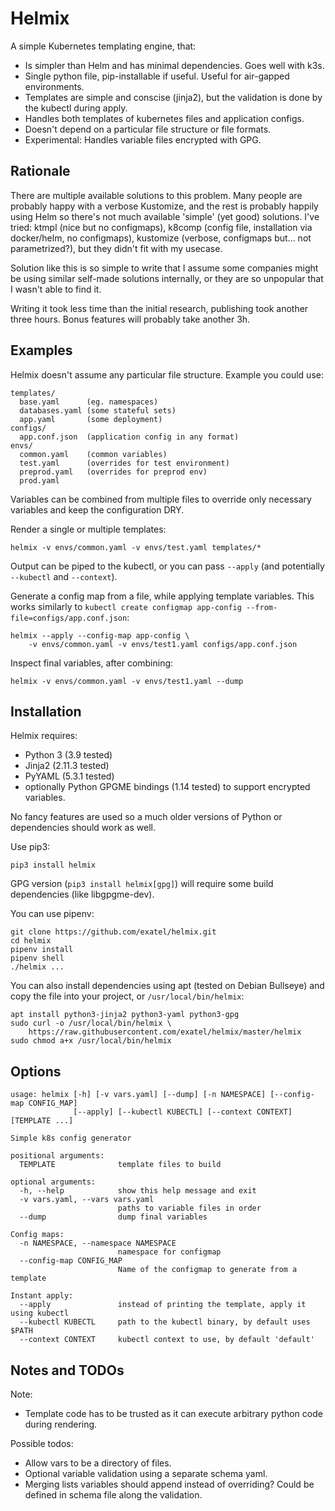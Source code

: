 Helmix
======
A simple Kubernetes templating engine, that:

- Is simpler than Helm and has minimal dependencies. Goes well with k3s.
- Single python file, pip-installable if useful. Useful for air-gapped
  environments.
- Templates are simple and conscise (jinja2), but the validation is done by the
  kubectl during apply.
- Handles both templates of kubernetes files and application configs.
- Doesn't depend on a particular file structure or file formats.
- Experimental: Handles variable files encrypted with GPG.

Rationale
---------
There are multiple available solutions to this problem. Many people are probably
happy with a verbose Kustomize, and the rest is probably happily using Helm so
there's not much available 'simple' (yet good) solutions. I've tried: ktmpl
(nice but no configmaps), k8comp (config file, installation via docker/helm, no
configmaps), kustomize (verbose, configmaps but... not parametrized?), but they
didn't fit with my usecase.

Solution like this is so simple to write that I assume some companies might be
using similar self-made solutions internally, or they are so unpopular that I
wasn't able to find it.

Writing it took less time than the initial research, publishing took another
three hours. Bonus features will probably take another 3h.

Examples
--------
Helmix doesn't assume any particular file structure. Example you could use:

    templates/
      base.yaml      (eg. namespaces)
      databases.yaml (some stateful sets)
      app.yaml       (some deployment)
    configs/
      app.conf.json  (application config in any format)
    envs/
      common.yaml    (common variables)
      test.yaml      (overrides for test environment)
      preprod.yaml   (overrides for preprod env)
      prod.yaml

Variables can be combined from multiple files to override only necessary
variables and keep the configuration DRY.

Render a single or multiple templates:

    helmix -v envs/common.yaml -v envs/test.yaml templates/*

Output can be piped to the kubectl, or you can pass `--apply` (and potentially
`--kubectl` and `--context`).

Generate a config map from a file, while applying template variables. This works
similarly to `kubectl create configmap app-config
--from-file=configs/app.conf.json`:

    helmix --apply --config-map app-config \
        -v envs/common.yaml -v envs/test1.yaml configs/app.conf.json

Inspect final variables, after combining:

    helmix -v envs/common.yaml -v envs/test1.yaml --dump

Installation
------------
Helmix requires:
- Python 3 (3.9 tested)
- Jinja2 (2.11.3 tested)
- PyYAML (5.3.1 tested)
- optionally Python GPGME bindings (1.14 tested) to support encrypted
  variables.

No fancy features are used so a much older versions of Python or dependencies
should work as well.

Use pip3:

    pip3 install helmix

GPG version (`pip3 install helmix[gpg]`) will require some build dependencies
(like libgpgme-dev).

You can use pipenv:

    git clone https://github.com/exatel/helmix.git
    cd helmix
    pipenv install
    pipenv shell
    ./helmix ...

You can also install dependencies using apt (tested on Debian Bullseye) and copy
the file into your project, or `/usr/local/bin/helmix`:

    apt install python3-jinja2 python3-yaml python3-gpg
    sudo curl -o /usr/local/bin/helmix \
        https://raw.githubusercontent.com/exatel/helmix/master/helmix
    sudo chmod a+x /usr/local/bin/helmix

Options
-------
    usage: helmix [-h] [-v vars.yaml] [--dump] [-n NAMESPACE] [--config-map CONFIG_MAP]
                  [--apply] [--kubectl KUBECTL] [--context CONTEXT] [TEMPLATE ...]

    Simple k8s config generator

    positional arguments:
      TEMPLATE              template files to build

    optional arguments:
      -h, --help            show this help message and exit
      -v vars.yaml, --vars vars.yaml
                            paths to variable files in order
      --dump                dump final variables

    Config maps:
      -n NAMESPACE, --namespace NAMESPACE
                            namespace for configmap
      --config-map CONFIG_MAP
                            Name of the configmap to generate from a template

    Instant apply:
      --apply               instead of printing the template, apply it using kubectl
      --kubectl KUBECTL     path to the kubectl binary, by default uses $PATH
      --context CONTEXT     kubectl context to use, by default 'default'

Notes and TODOs
---------------
Note:
- Template code has to be trusted as it can execute arbitrary python
  code during rendering.

Possible todos:
- Allow vars to be a directory of files.
- Optional variable validation using a separate schema yaml.
- Merging lists variables should append instead of overriding?
  Could be defined in schema file along the validation.
